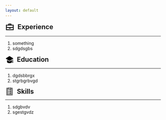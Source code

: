 ```yaml
---
layout: default
---
```


<div style="display: flex; align-items: center; margin-bottom:8px">
    <img src="/assets/img/markdown/work-case-svgrepo-com.svg" alt="my image" width="30" height="30" style="margin-right: 10px;">
    <h2 style="margin: 0;">Experience</h2>
</div>
<hr>


1. something
2. sdgdsgbs


<div style="display: flex; align-items: center; margin-bottom:8px; margin-top:10px">
    <img src="/assets/img/markdown/education-cap-svgrepo-com.svg" alt="my image" width="28" height="28" style="margin-right: 10px;">
    <h2 style="margin: 0;">Education</h2>
</div>
<hr>



1. dgdsbbrgx
2. stgrbgrbvgd


<div style="display: flex; align-items: center; margin-bottom:8px; margin-top:10px">
    <img src="/assets/img/markdown/skills-svgrepo-com.svg" alt="my image" width="28" height="25" style="margin-right: 10px;">
    <h2 style="margin: 0;">Skills</h2>
</div>
<hr>


1. sdgbvdv
2. sgestgvdz



